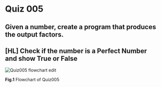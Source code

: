 # Quiz 005 
## Given a number, create a program that produces the output factors. 
## [HL]  Check if the number is a Perfect Number and show True or False

![Quiz005 flowchart edit](https://user-images.githubusercontent.com/112055062/189649863-43557a65-48b4-4f6e-8a35-f3b02853852b.jpeg)

**Fig.1** Flowchart of Quiz005
